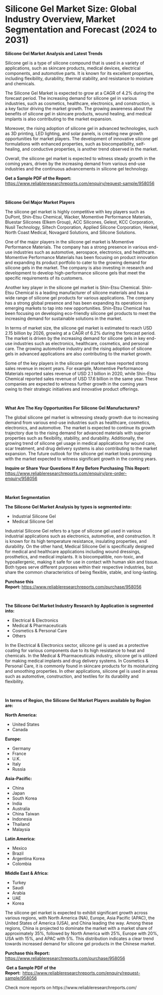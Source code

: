<p><h1>Silicone Gel Market Size: Global Industry Overview, Market Segmentation and Forecast (2024 to 2031)</h1></p><p><strong>Silicone Gel Market Analysis and Latest Trends</strong></p>
<p><p>Silicone gel is a type of silicone compound that is used in a variety of applications, such as skincare products, medical devices, electrical components, and automotive parts. It is known for its excellent properties, including flexibility, durability, thermal stability, and resistance to moisture and chemicals.</p><p>The Silicone Gel Market is expected to grow at a CAGR of 4.2% during the forecast period. The increasing demand for silicone gel in various industries, such as cosmetics, healthcare, electronics, and construction, is a key factor driving the market growth. The growing awareness about the benefits of silicone gel in skincare products, wound healing, and medical implants is also contributing to the market expansion.</p><p>Moreover, the rising adoption of silicone gel in advanced technologies, such as 3D printing, LED lighting, and solar panels, is creating new growth opportunities for market players. The development of innovative silicone gel formulations with enhanced properties, such as biocompatibility, self-healing, and conductive properties, is another trend observed in the market.</p><p>Overall, the silicone gel market is expected to witness steady growth in the coming years, driven by the increasing demand from various end-use industries and the continuous advancements in silicone gel technology.</p></p>
<p><strong>Get a Sample PDF of the Report:&nbsp;</strong> <a href="https://www.reliableresearchreports.com/enquiry/request-sample/958056">https://www.reliableresearchreports.com/enquiry/request-sample/958056</a></p>
<p>&nbsp;</p>
<p><strong>Silicone Gel Major Market Players</strong></p>
<p><p>The silicone gel market is highly competitive with key players such as DuPont, Shin-Etsu Chemical, Wacker, Momentive Performance Materials, Bluestar Silicones (Elkem Group), ACC Silicones, Gelest, KCC Corporation, Nusil Technology, Siltech Corporation, Applied Silicone Corporation, Henkel, North Coast Medical, Novagard Solutions, and Silicone Solutions.</p><p>One of the major players in the silicone gel market is Momentive Performance Materials. The company has a strong presence in various end-use industries such as automotive, aerospace, electronics, and healthcare. Momentive Performance Materials has been focusing on product innovation and expanding its product portfolio to cater to the growing demand for silicone gels in the market. The company is also investing in research and development to develop high-performance silicone gels that meet the specific requirements of its customers.</p><p>Another key player in the silicone gel market is Shin-Etsu Chemical. Shin-Etsu Chemical is a leading manufacturer of silicone materials and has a wide range of silicone gel products for various applications. The company has a strong global presence and has been expanding its operations in emerging markets to tap into new opportunities. Shin-Etsu Chemical has been focusing on developing eco-friendly silicone gel products to meet the increasing demand for sustainable solutions in the market.</p><p>In terms of market size, the silicone gel market is estimated to reach USD 2.15 billion by 2026, growing at a CAGR of 6.2% during the forecast period. The market is driven by the increasing demand for silicone gels in key end-use industries such as electronics, healthcare, cosmetics, and personal care. The growing automotive industry and the rising adoption of silicone gels in advanced applications are also contributing to the market growth.</p><p>Some of the key players in the silicone gel market have reported strong sales revenue in recent years. For example, Momentive Performance Materials reported sales revenue of USD 2.1 billion in 2020, while Shin-Etsu Chemical reported sales revenue of USD 17.6 billion in the same year. These companies are expected to witness further growth in the coming years owing to their strategic initiatives and innovative product offerings.</p></p>
<p>&nbsp;</p>
<p><strong>What Are The Key Opportunities For Silicone Gel Manufacturers?</strong></p>
<p><p>The global silicone gel market is witnessing steady growth due to increasing demand from various end-use industries such as healthcare, cosmetics, electronics, and automotive. The market is expected to continue its growth trajectory due to the rising demand for advanced materials with superior properties such as flexibility, stability, and durability. Additionally, the growing trend of silicone gel usage in medical applications for wound care, scar treatment, and drug delivery systems is also contributing to the market expansion. The future outlook for the silicone gel market looks promising with the market expected to witness significant growth in the coming years.</p></p>
<p><strong>Inquire or Share Your Questions If Any Before Purchasing This Report:</strong> <a href="https://www.reliableresearchreports.com/enquiry/pre-order-enquiry/958056">https://www.reliableresearchreports.com/enquiry/pre-order-enquiry/958056</a></p>
<p>&nbsp;</p>
<p><strong>Market Segmentation</strong></p>
<p><strong>The Silicone Gel Market Analysis by types is segmented into:</strong></p>
<p><ul><li>Industrial Silicone Gel</li><li>Medical Silicone Gel</li></ul></p>
<p><p>Industrial Silicone Gel refers to a type of silicone gel used in various industrial applications such as electronics, automotive, and construction. It is known for its high temperature resistance, insulating properties, and durability. On the other hand, Medical Silicone Gel is specifically designed for medical and healthcare applications including wound dressings, prosthetics, and medical implants. It is biocompatible, non-toxic, and hypoallergenic, making it safe for use in contact with human skin and tissue. Both types serve different purposes within their respective industries, but share the common characteristics of being flexible, stable, and long-lasting.</p></p>
<p><strong>Purchase this Report:&nbsp;</strong><a href="https://www.reliableresearchreports.com/purchase/958056">https://www.reliableresearchreports.com/purchase/958056</a></p>
<p>&nbsp;</p>
<p><strong>The Silicone Gel Market Industry Research by Application is segmented into:</strong></p>
<p><ul><li>Electrical & Electronics</li><li>Medical & Pharmaceuticals</li><li>Cosmetics & Personal Care</li><li>Others</li></ul></p>
<p><p>In the Electrical & Electronics sector, silicone gel is used as a protective coating for various components due to its high resistance to heat and chemicals. In the Medical & Pharmaceuticals industry, silicone gel is utilized for making medical implants and drug delivery systems. In Cosmetics & Personal Care, it is commonly found in skincare products for its moisturizing and smoothing properties. In other applications, silicone gel is used in areas such as automotive, construction, and textiles for its durability and flexibility.</p></p>
<p>&nbsp;</p>
<p><strong>In terms of Region, the Silicone Gel Market Players available by Region are:</strong></p>
<p>
    <p> <strong> North America: </strong>
        <ul>
            <li>United States</li>
            <li>Canada</li>
        </ul>
        </p> 
    <p> <strong> Europe: </strong>
        <ul>
            <li>Germany</li>
            <li>France</li>
            <li>U.K.</li>
            <li>Italy</li>
            <li>Russia</li>
        </ul>
        </p> 
    <p> <strong> Asia-Pacific: </strong>
        <ul>
            <li>China</li>
            <li>Japan</li>
            <li>South Korea</li>
            <li>India</li>
            <li>Australia</li>
            <li>China Taiwan</li>
            <li>Indonesia</li>
            <li>Thailand</li>
            <li>Malaysia</li>
        </ul>
        </p> 
    <p> <strong> Latin America: </strong>
        <ul>
            <li>Mexico</li>
            <li>Brazil</li>
            <li>Argentina Korea</li>
            <li>Colombia</li>
        </ul>
        </p> 
    <p> <strong> Middle East & Africa: </strong>
        <ul>
            <li>Turkey</li>
            <li>Saudi</li>
            <li>Arabia</li>
            <li>UAE</li>
            <li>Korea</li>
        </ul>
    </p>
    </p>
<p><p>The silicone gel market is expected to exhibit significant growth across various regions, with North America (NA), Europe, Asia Pacific (APAC), the United States of America (USA), and China leading the way. Among these regions, China is projected to dominate the market with a market share of approximately 35%, followed by North America with 25%, Europe with 20%, USA with 15%, and APAC with 5%. This distribution indicates a clear trend towards increased demand for silicone gel products in the Chinese market.</p></p>
<p><strong>Purchase this Report: </strong><a href="https://www.reliableresearchreports.com/purchase/958056">https://www.reliableresearchreports.com/purchase/958056</a></p>
<p>&nbsp;<strong>Get a Sample PDF of the Report:&nbsp;&nbsp;</strong><a href="https://www.reliableresearchreports.com/enquiry/request-sample/958056">https://www.reliableresearchreports.com/enquiry/request-sample/958056</a></p>
<p><strong></strong></p>
<p>Check more reports on https://www.reliableresearchreports.com/</p>